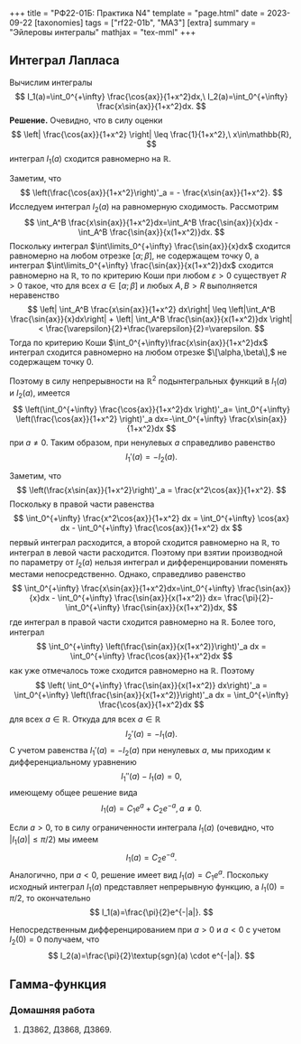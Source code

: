 +++
title = "РФ22-01Б: Практика N4"
template = "page.html"
date = 2023-09-22
[taxonomies]
tags = ["rf22-01b", "MA3"]
[extra]
summary = "Эйлеровы интегралы"
mathjax = "tex-mml"
+++

<!-- more -->

## Интеграл Лапласа

Вычислим интегралы
$$
    I_1(a)=\int_0^{+\infty} \frac{\cos{ax}}{1+x^2}dx,\ 
    I_2(a)=\int_0^{+\infty} \frac{x\sin{ax}}{1+x^2}dx.
$$
**Решение.** Очевидно, что в силу оценки
$$
    \left| \frac{\cos{ax}}{1+x^2} \right| \leq \frac{1}{1+x^2},\ x\in\mathbb{R},
$$
интеграл $I_1(a)$ сходится равномерно на $\mathbb{R}$.

Заметим, что
$$
    \left(\frac{\cos{ax}}{1+x^2}\right)'_a = - \frac{x\sin{ax}}{1+x^2}.
$$
Исследуем интеграл $I_2(a)$ на равномерную сходимость. Рассмотрим 
$$
    \int_A^B \frac{x\sin{ax}}{1+x^2}dx=\int_A^B \frac{\sin{ax}}{x}dx - \int_A^B \frac{\sin{ax}}{x(1+x^2)}dx.
$$
Поскольку интеграл $\int\limits_0^{+\infty} \frac{\sin{ax}}{x}dx$ сходится равномерно на любом отрезке $[\alpha;\beta]$,
не содержащем точку $0,$ а интеграл $\int\limits_0^{+\infty} \frac{\sin{ax}}{x(1+x^2)}dx$ сходится равномерно на $\mathbb{R},$
то по критерию Коши при любом $\varepsilon>0$ существует $R>0$ такое, что для всех $a\in [\alpha;\beta]$ и любых $A,B>R$ выполняется неравенство
$$
    \left|  \int_A^B \frac{x\sin{ax}}{1+x^2} dx\right| \leq \left|\int_A^B \frac{\sin{ax}}{x}dx\right| + \left| \int_A^B \frac{\sin{ax}}{x(1+x^2)}dx \right| < \frac{\varepsilon}{2}+\frac{\varepsilon}{2}=\varepsilon.
$$
Тогда по критерию Коши $\int_0^{+\infty}\frac{x\sin{ax}}{1+x^2}dx$ интеграл сходится равномерно на любом отрезке $\[\alpha,\beta\],$ не содержащем точку $0.$

Поэтому в силу непрерывности на $\mathbb{R}^2$  подынтегральных функций в $I_1(a)$ и $I_2(a)$, имеется
$$
    \left(\int_0^{+\infty} \frac{\cos{ax}}{1+x^2}dx \right)'_a=
    \int_0^{+\infty} \left(\frac{\cos{ax}}{1+x^2} \right)'_a dx=-\int_0^{+\infty} \frac{x\sin{ax}}{1+x^2}dx
$$
при $a\neq 0$. Таким образом, при ненулевых $a$ справедливо равенство
$$
    I_1'(a)=-I_2(a).
$$

Заметим, что
$$
    \left(\frac{x\sin{ax}}{1+x^2}\right)'_a =  \frac{x^2\cos{ax}}{1+x^2}.
$$
Поскольку в правой части равенства
$$
    \int_0^{+\infty} \frac{x^2\cos{ax}}{1+x^2} dx = \int_0^{+\infty} \cos{ax} dx - \int_0^{+\infty} \frac{\cos{ax}}{1+x^2} dx   
$$
первый интеграл расходится, а второй сходится равномерно на $\mathbb{R}$, то интеграл в левой части расходится. Поэтому
при взятии производной по параметру от $I_2(a)$ нельзя интеграл и дифференцировании поменять местами непосредственно.
Однако, справедливо равенство
$$
    \int_0^{+\infty} \frac{x\sin{ax}}{1+x^2}dx=\int_0^{+\infty} \frac{\sin{ax}}{x}dx - \int_0^{+\infty} \frac{\sin{ax}}{x(1+x^2)}
    dx=
    \frac{\pi}{2}-\int_0^{+\infty} \frac{\sin{ax}}{x(1+x^2)}dx,
$$
где интеграл в правой части сходится равномерно на $\mathbb{R}$. Более того, интеграл
$$
    \int_0^{+\infty} \left(\frac{\sin{ax}}{x(1+x^2)}\right)'_a dx = \int_0^{+\infty} \frac{\cos{ax}}{1+x^2}dx 
$$
как уже отмечалось тоже сходится равномерно на $\mathbb{R}$. Поэтому
$$
    \left( \int_0^{+\infty} \frac{\sin{ax}}{x(1+x^2)} dx\right)'_a =  \int_0^{+\infty} \left(\frac{\sin{ax}}{x(1+x^2)}\right)'_a dx = \int_0^{+\infty} \frac{\cos{ax}}{1+x^2}dx
$$
для всех $a\in \mathbb{R}.$ Откуда для всех $a\in\mathbb{R}$ 
$$
    I_2'(a)= -I_1(a).
$$
С учетом равенства    $I_1'(a)=-I_2(a)$ при ненулевых $a$, мы приходим к дифференциальному уравнению
$$
    I_1''(a)-I_1(a)=0,
$$
имеющему общее решение вида
$$
    I_1(a)=C_1 e^{a}+C_2 e^{-a}, a\neq 0.
$$

Если $a>0$, то в силу ограниченности интеграла $I_1(a)$ (очевидно, что $|I_1(a)|\leq \pi/2$) мы имеем
$$
    I_1(a)=C_2 e^{-a}.
$$
Аналогично, при $a<0$, решение имеет вид $I_1(a)=C_1 e^{a}$. Поскольку исходный интеграл $I_1(a)$ представляет
непрерывную функцию, а $I_1(0)=\pi/2$, то окончательно
$$
    I_1(a)=\frac{\pi}{2}e^{-|a|}.
$$

Непосредственным дифференцированием при $a>0$ и $a<0$ c учетом $I_2(0)=0$ получаем, что
$$
    I_2(a)=\frac{\pi}{2}\textup{sgn}(a) \cdot e^{-|a|}.
$$





## Гамма-функция

### Домашняя работа

1. Д3862, Д3868, Д3869.